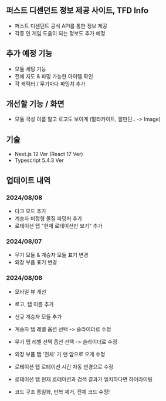 ## 퍼스트 디센던트 정보 제공 사이트, TFD Info
- 퍼스트 디센던트 공식 API를 통한 정보 제공
- 각종 인 게임 도움이 되는 정보도 추가 예정

## 추가 예정 기능
- 모듈 세팅 기능
- 전체 지도 & 파밍 가능한 아이템 확인
- 각 캐릭터 / 무기마다 파밍처 추가

## 개선할 기능 / 화면
- 모듈 극성 이름 말고 로고도 보이게 (말라카이트, 알만딘.. -> Image)

## 기술
- Next.js 12 Ver (React 17 Ver)
- Typescript 5.4.3 Ver


## 업데이트 내역

### 2024/08/08
- 다크 모드 추가
- 계승자 비정형 물질 파밍처 추가
- 로테이션 탭 "현재 로테이션만 보기" 추가

### 2024/08/07
- 무기 모듈 & 계승자 모듈 표기 변경
- 외장 부품 표기 변경

### 2024/08/06
- 모바일 뷰 개선
- 로고, 탭 이름 추가
- 신규 계승자 모듈 추가

- 계승자 탭 레벨 옵션 선택 -> 슬라이더로 수정
- 무기 탭 레벨 선택 옵션 선택 -> 슬라이더로 수정
- 외장 부품 탭 '전체' 가 맨 앞으로 오게 수정
- 로테이션 탭 로테이션 시간 자동 변경으로 수정
- 로테이션 탭 현재 로테이션과 검색 결과가 일치하다면 하이라이팅
- 코드 구조 통일화, 반복 제거, 전체 코드 수정!